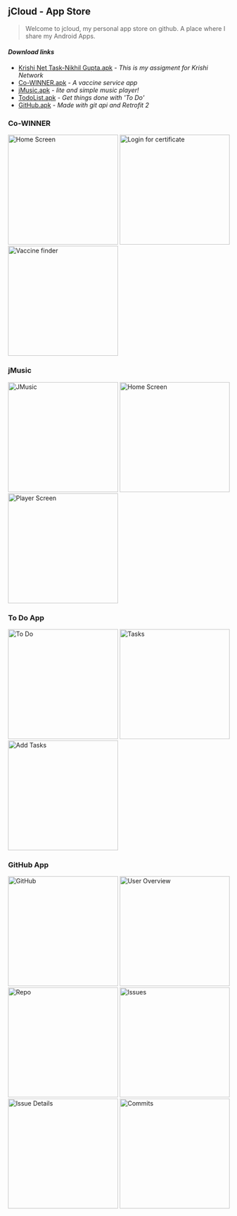 ## jCloud - App Store

> Welcome to jcloud,
> my personal app store on github.
> A place where I share my Android Apps.

#### _Download links_
- [Krishi Net Task-Nikhil Gupta.apk](https://github.com/Nikhil-Gupta-ind/jCloud/raw/master/Krishi%20Net%20Assigment/Krishi%20Net%20Task-Nikhil%20Gupta.apk) - _This is my assigment for Krishi Network_
- [Co-WINNER.apk](https://github.com/Nikhil-Gupta-ind/jCloud/raw/master/Co-WINNER/Co-WINNER%201.6.0.apk) - _A vaccine service app_
- [jMusic.apk](https://github.com/Nikhil-Gupta-ind/jCloud/raw/master/jMusic/jMusic%201.5.0.apk) - _lite and simple music player!_
- [TodoList.apk](https://github.com/Nikhil-Gupta-ind/jCloud/raw/master/ToDo%20App/To%20do%20List.apk) - _Get things done with 'To Do'_
- [GitHub.apk](https://github.com/Nikhil-Gupta-ind/jCloud/raw/master/GitHub%20App/GitHub%20App.apk) - _Made with git api and Retrofit 2_

### Co-WINNER
<p align="left">
  <img src="https://github.com/Nikhil-Gupta-ind/jCloud/blob/master/Co-WINNER/Screenshot_1.png" width="250" title="Home Screen">
  <img src="https://github.com/Nikhil-Gupta-ind/jCloud/blob/master/Co-WINNER/Screenshot_2.png" width="250" title="Login for certificate">
  <img src="https://github.com/Nikhil-Gupta-ind/jCloud/blob/master/Co-WINNER/Screenshot_3.png" width="250" title="Vaccine finder">
</p>

### jMusic
<p align="left">
  <img src="https://github.com/Nikhil-Gupta-ind/jCloud/blob/master/jMusic/Screenshot_1.png" width="250" title="JMusic">
  <img src="https://github.com/Nikhil-Gupta-ind/jCloud/blob/master/jMusic/Screenshot_2.png" width="250" title="Home Screen">
  <img src="https://github.com/Nikhil-Gupta-ind/jCloud/blob/master/jMusic/Screenshot_3.png" width="250" title="Player Screen" alt="Player Screen">
</p>

### To Do App
<p align="left">
  <img src="https://github.com/Nikhil-Gupta-ind/jCloud/blob/master/ToDo%20App/Screenshot_01.png" width="250" title="To Do">
  <img src="https://github.com/Nikhil-Gupta-ind/jCloud/blob/master/ToDo%20App/Screenshot_02.png" width="250" title="Tasks">
  <img src="https://github.com/Nikhil-Gupta-ind/jCloud/blob/master/ToDo%20App/Screenshot_03.png" width="250" title="Add Tasks" alt="Add Tasks">
</p>

### GitHub App
<p align="left">
  <img src="https://github.com/Nikhil-Gupta-ind/jCloud/blob/master/GitHub%20App/Screenshot_1.png" width="250" title="GitHub">
  <img src="https://github.com/Nikhil-Gupta-ind/jCloud/blob/master/GitHub%20App/Screenshot_2.png" width="250" title="User Overview">
  <img src="https://github.com/Nikhil-Gupta-ind/jCloud/blob/master/GitHub%20App/Screenshot_3.png" width="250" title="Repositories" alt="Repo">
  <img src="https://github.com/Nikhil-Gupta-ind/jCloud/blob/master/GitHub%20App/Screenshot_4.png" width="250" title="Issues">
  <img src="https://github.com/Nikhil-Gupta-ind/jCloud/blob/master/GitHub%20App/Screenshot_5.png" width="250" title="Issue Details">
  <img src="https://github.com/Nikhil-Gupta-ind/jCloud/blob/master/GitHub%20App/Screenshot_6.png" width="250" title="Commits">
</p>